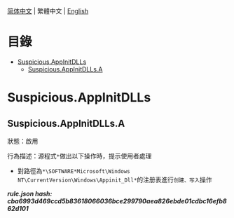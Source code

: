 


  
[简体中文](README.md) | 繁體中文 | [English](README_en_us.md)  
  

目錄
==

* [Suspicious.AppInitDLLs](#suspiciousappinitdlls)
	* [Suspicious.AppInitDLLs.A](#suspiciousappinitdllsa)

# Suspicious.AppInitDLLs

## Suspicious.AppInitDLLs.A
  
狀態：啟用

行為描述：源程式`*`做出以下操作時，提示使用者處理
- 對路徑為`*\SOFTWARE*Microsoft\Windows NT\CurrentVersion\Windows\Appinit_Dll*`的注册表進行`创建、写入`操作
  
***rule.json hash: cba6993d469ccd5b83618066036bce299790aea826ebde01cdbc16efb862d101***